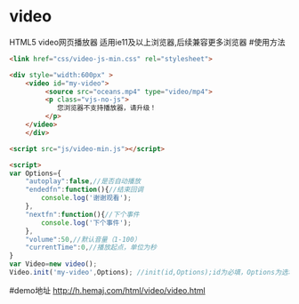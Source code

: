 # video
HTML5 video网页播放器 适用ie11及以上浏览器,后续兼容更多浏览器
#使用方法
```html
<link href="css/video-js-min.css" rel="stylesheet">

<div style="width:600px" >
    <video id="my-video">
         <source src="oceans.mp4" type="video/mp4">     
         <p class="vjs-no-js">
         	您浏览器不支持播放器，请升级！
         </p>
    </video>
	</div>

<script src="js/video-min.js"></script>

<script>
var Options={
	"autoplay":false,//是否自动播放
	"endedfn":function(){//结束回调
		console.log('谢谢观看');	
	},
	"nextfn":function(){//下个事件
		console.log('下个事件');	
	},
	"volume":50,//默认音量（1-100）
	"currentTime":0,//播放起点，单位为秒
}
var Video=new video();	
Video.init('my-video',Options); //init(id,Options);id为必填，Options为选填

```

#demo地址
http://h.hemaj.com/html/video/video.html
